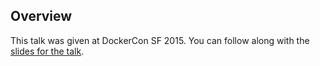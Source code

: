 <!--
{
"name" : "panel-birds-of-a-different-feather-soar-together",
"version" : "0.1",
"title" : "Panel: Birds of a Different Feather Soar Together",
"description" : "Learn about the latest developments in the Docker world.",
"freshnessDate" : 2015-06-24,
"homepage" : "http://www.slideshare.net/Docker/day-1-4-00-440panelist-birds-of-feather-soar?qid=ebdee510-45ad-4387-9046-2c90411ccabd&v=default&b=&from_search=1",
"canonicalSource" : "http://www.slideshare.net/Docker/day-1-4-00-440panelist-birds-of-feather-soar?qid=ebdee510-45ad-4387-9046-2c90411ccabd&v=default&b=&from_search=1",
"license" : "All Rights Reserved"
}
-->

<!-- @section -->

## Overview

This talk was given at DockerCon SF 2015. You can follow along with the [slides for the talk](http://www.slideshare.net/Docker/day-1-4-00-440panelist-birds-of-feather-soar?qid=ebdee510-45ad-4387-9046-2c90411ccabd&v=default&b=&from_search=1).

<!-- @asset, "contentType": "outlearn/video", "provider": "youtube", "url": "https://www.youtube.com/embed/q2iWevvEIFc" -->

